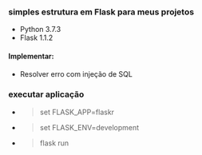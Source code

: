 ### simples estrutura em Flask para meus projetos

* Python 3.7.3
* Flask 1.1.2

#### Implementar:
* Resolver erro com injeção de SQL


### executar aplicação
* > set FLASK_APP=flaskr
* > set FLASK_ENV=development
* > flask run